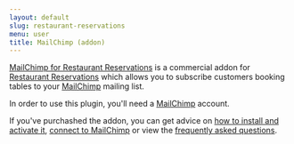 ```yaml
---
layout: default
slug: restaurant-reservations
menu: user
title: MailChimp (addon)
---
```

[MailChimp for Restaurant Reservations](https://themeofthecrop.com/plugin/mailchimp-restaurant-reservations/) is a commercial addon for [Restaurant Reservations](https://wordpress.org/plugins/restaurant-reservations) which allows you to subscribe customers booking tables to your [MailChimp](http://mailchimp.com) mailing list.

In order to use this plugin, you'll need a [MailChimp](http://mailchimp.com) account.

If you've purchashed the addon, you can get advice on [how to install and activate it](install), [connect to MailChimp](connect) or view the [frequently asked questions](faq).
